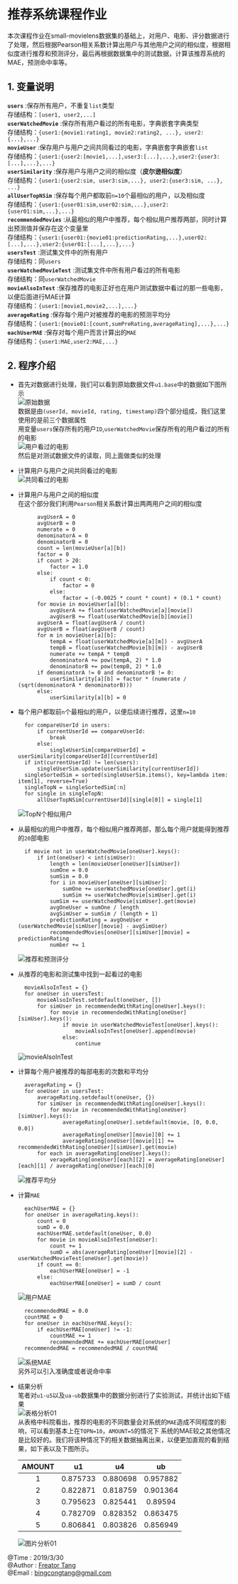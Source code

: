 # 推荐系统课程作业  
本次课程作业在small-movielens数据集的基础上，对用户、电影、评分数据进行了处理，然后根据Pearson相关系数计算出用户与其他用户之间的相似度，根据相似度进行推荐和预测评分，最后再根据数据集中的测试数据，计算该推荐系统的MAE，预测命中率等。
## **1. 变量说明**  
**`users`** :保存所有用户，不重复`list`类型  
存储结构：`[user1, user2,...]`  
**`userWatchedMovie`** :保存所有用户看过的所有电影，字典嵌套字典类型  
存储结构：`{user1:{movie1:rating1, movie2:rating2, ...}, user2:{...},...}`  
**`movieUser`** :保存用户与用户之间共同看过的电影，字典嵌套字典嵌套`list`  
存储结构：`{user1:{user2:[movie1,...],user3:[...],...},user2:{user3:[...],...},...}`  
**`userSimilarity`** :保存用户与用户之间的相似度（**皮尔逊相似度**）  
存储结构：`{user1:{user2:sim, user3:sim,...}, user2:{user3:sim, ...}, ...}`  
**`allUserTopNSim`** :保存每个用户都取前`n=10`个最相似的用户，以及相似度  
存储结构：`{user1:{user01:sim,user02:sim,...},user2:{user01:sim,...},...}`  
**`recommendedMovies`** :从最相似的用户中推荐，每个相似用户推荐两部，同时计算出预测值并保存在这个变量里  
存储结构：`{user1:{user01:{movie01:predictionRating,...},user02:[...],...},user2:{user01:[...],...},...}`  
**`usersTest`** :测试集文件中的所有用户  
存储结构：同`users`  
**`userWatchedMovieTest`** :测试集文件中所有用户看过的所有电影  
存储结构：同`userWatchedMovie`  
**`movieAlsoInTest`** :保存推荐的电影正好也在用户测试数据中看过的那一些电影，以便后面进行MAE计算  
存储结构：`{user1:[movie1,movie2,...],...}`  
**`averageRating`** :保存每个用户对被推荐的电影的预测平均分  
存储结构：`{user1:{movie01:[count,sumPreRating,averageRating],...},...}`  
**`eachUserMAE`** :保存对每个用户而言计算出的`MAE`  
存储结构：`{user1:MAE,user2:MAE,...}`  
## **2. 程序介绍**  
+ 首先对数据进行处理，我们可以看到原始数据文件`u1.base`中的数据如下图所示  
![原始数据](./pictures/baseData.png "原始数据")  
数据是由`(userId, movieId, rating, timestamp)`四个部分组成，我们这里使用的是前三个数据属性  
用变量`users`保存所有的用户`ID`,`userWatchedMovie`保存所有的用户看过的所有的电影  
![用户看过的电影](./pictures/userWatchedMovie.png "用户看过的电影")  
然后是对测试数据文件的读取，同上面做类似的处理  
+ 计算用户与用户之间共同看过的电影  
![共同看过的电影](./pictures/movieUser.png "共同看过的电影")  
+ 计算用户与用户之间的相似度  
在这个部分我们利用`Pearson`相关系数计算出两两用户之间的相似度  

            avgUserA = 0
            avgUserB = 0
            numerate = 0
            denominatorA = 0
            denominatorB = 0
            count = len(movieUser[a][b])
            factor = 0
            if count > 20:
                factor = 1.0
            else:
                if count < 0:
                    factor = 0
                else:
                    factor = (-0.0025 * count * count) + (0.1 * count)
            for movie in movieUser[a][b]:
                avgUserA += float(userWatchedMovie[a][movie])
                avgUserB += float(userWatchedMovie[b][movie])
            avgUserA = float(avgUserA / count)
            avgUserB = float(avgUserB / count)
            for m in movieUser[a][b]:
                tempA = float(userWatchedMovie[a][m]) - avgUserA
                tempB = float(userWatchedMovie[b][m]) - avgUserB
                numerate += tempA * tempB
                denominatorA += pow(tempA, 2) * 1.0
                denominatorB += pow(tempB, 2) * 1.0
            if denominatorA != 0 and denominatorB != 0:
                userSimilarity[a][b] = factor * (numerate / (sqrt(denominatorA * denominatorB)))
            else:
                userSimilarity[a][b] = 0

+ 每个用户都取前`n`个最相似的用户，以便后续进行推荐，这里`n=10`  

        for compareUserId in users:
            if currentUserId == compareUserId:
                break
            else:
                singleUserSim[compareUserId] = userSimilarity[compareUserId][currentUserId]
        if int(currentUserId) != len(users):
            singleUserSim.update(userSimilarity[currentUserId])
        singleSortedSim = sorted(singleUserSim.items(), key=lambda item: item[1], reverse=True)
        singleTopN = singleSortedSim[:n]
        for single in singleTopN:
            allUserTopNSim[currentUserId][single[0]] = single[1]

    ![TopN个相似用户](./pictures/allUserTop10Sim.png "TopN个相似用户")  
+ 从最相似的用户中推荐，每个相似用户推荐两部，那么每个用户就能得到推荐的`20`部电影  

		if movie not in userWatchedMovie[oneUser].keys():
			if int(oneUser) < int(simUser):
				length = len(movieUser[oneUser][simUser])
				sumOne = 0.0
				sumSim = 0.0
				for i in movieUser[oneUser][simUser]:
					sumOne += userWatchedMovie[oneUser].get(i)
					sumSim += userWatchedMovie[simUser].get(i)
				sumSim += userWatchedMovie[simUser].get(movie)
				avgOneUser = sumOne / length
				avgSimUser = sumSim / (length + 1)
				predictionRating = avgOneUser + (userWatchedMovie[simUser][movie] - avgSimUser)
				recommendedMovies[oneUser][simUser][movie] = predictionRating
				number += 1

    ![推荐和预测评分](./pictures/recoMovieWithRating.png "推荐和预测评分")  
+ 从推荐的电影和测试集中找到一起看过的电影  

        movieAlsoInTest = {}
        for oneUser in usersTest:
			movieAlsoInTest.setdefault(oneUser, [])
			for simUser in recommendedWithRating[oneUser].keys():
				for movie in recommendedWithRating[oneUser][simUser].keys():
					if movie in userWatchedMovieTest[oneUser].keys():
						movieAlsoInTest[oneUser].append(movie)
					else:
						continue

    ![movieAlsoInTest](./pictures/movieAlsoInTest.png "测试集中用户也看过的电影")  
+ 计算每个用户被推荐的每部电影的次数和平均分  

		averageRating = {}
		for oneUser in usersTest:
			averageRating.setdefault(oneUser, {})
			for simUser in recommendedWithRating[oneUser].keys():
				for movie in recommendedWithRating[oneUser][simUser].keys():
					averageRating[oneUser].setdefault(movie, [0, 0.0, 0.0])
					averageRating[oneUser][movie][0] += 1
					averageRating[oneUser][movie][1] += recommendedWithRating[oneUser][simUser].get(movie)
			for each in averageRating[oneUser].keys():
				verageRating[oneUser][each][2] = averageRating[oneUser][each][1] / averageRating[oneUser][each][0]

    ![推荐平均分](./pictures/averageRating.png "推荐平均分")  
+ 计算`MAE`  

		eachUserMAE = {}
		for oneUser in averageRating.keys():
			count = 0
			sumD = 0.0
			eachUserMAE.setdefault(oneUser, 0.0)
			for movie in movieAlsoInTest[oneUser]:
				count += 1
				sumD = abs(averageRating[oneUser][movie][2] - userWatchedMovieTest[oneUser].get(movie))
			if count == 0:
				eachUserMAE[oneUser] = -1
			else:
				eachUserMAE[oneUser] = sumD / count

    ![用户MAE](./pictures/eachUserMAE.png "每个用户的MAE")  

		recommendedMAE = 0.0
		countMAE = 0
		for oneUser in eachUserMAE.keys():
			if eachUserMAE[oneUser] != -1:
				countMAE += 1
				recommendedMAE += eachUserMAE[oneUser]
		recommendedMAE = recommendedMAE / countMAE

    ![系统MAE](./pictures/resysMAE.png "推荐系统平均MAE")  
    另外可以引入准确度或者说命中率  
+ 结果分析  
笔者对`u1-u5`以及`ua-ub`数据集中的数据分别进行了实验测试，并统计出如下结果  
![表格分析01](./pictures/table01.png "表格分析")  
从表格中科院看出，推荐的电影的不同数量会对系统的`MAE`造成不同程度的影响，可以看到基本上在`TOPN=10`，`AMOUNT=5`的情况下
系统的MAE较之其他情况是比较好的。我们将该种情况下的相关数据抽离出来，以便更加直观的看到结果，如下表以及下图所示。  

    AMOUNT|u1|u4|ub
    :--:|:--:|:--:|:--:
    1|0.875733|0.880698|0.957882
    2|0.822871|0.818759|0.901364
    3|0.795623|0.825441|0.89594
    4|0.782709|0.828352|0.863475
    5|0.806841|0.803826|0.856949

    ![图片分析01](./pictures/chart01.png "MAE比较")  



@Time : 2019/3/30  
@Author : [Freator Tang](https://github.com/freator)  
@Email : bingcongtang@gmail.com
